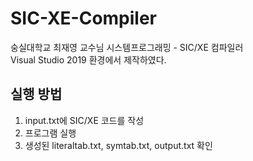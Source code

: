 # SIC-XE-Compiler
 
숭실대학교 최재영 교수님 시스템프로그래밍 - SIC/XE 컴파일러   
Visual Studio 2019 환경에서 제작하였다.   
## 실행 방법
1. input.txt에 SIC/XE 코드를 작성
2. 프로그램 실행
3. 생성된 literaltab.txt, symtab.txt, output.txt 확인
